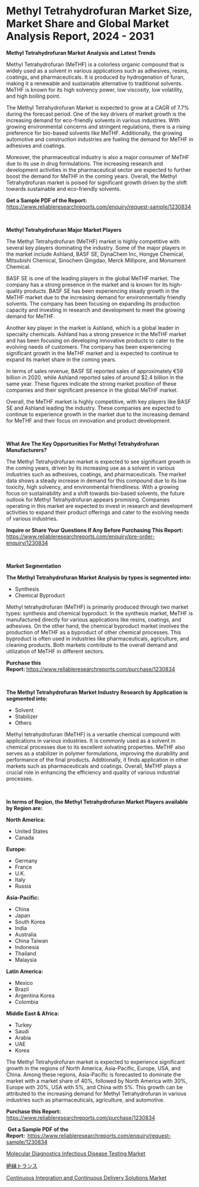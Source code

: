 <p><h1>Methyl Tetrahydrofuran Market Size, Market Share and Global Market Analysis Report, 2024 - 2031</h1></p><p><strong>Methyl Tetrahydrofuran Market Analysis and Latest Trends</strong></p>
<p><p>Methyl Tetrahydrofuran (MeTHF) is a colorless organic compound that is widely used as a solvent in various applications such as adhesives, resins, coatings, and pharmaceuticals. It is produced by hydrogenation of furan, making it a renewable and sustainable alternative to traditional solvents. MeTHF is known for its high solvency power, low viscosity, low volatility, and high boiling point.</p><p>The Methyl Tetrahydrofuran Market is expected to grow at a CAGR of 7.7% during the forecast period. One of the key drivers of market growth is the increasing demand for eco-friendly solvents in various industries. With growing environmental concerns and stringent regulations, there is a rising preference for bio-based solvents like MeTHF. Additionally, the growing automotive and construction industries are fueling the demand for MeTHF in adhesives and coatings.</p><p>Moreover, the pharmaceutical industry is also a major consumer of MeTHF due to its use in drug formulations. The increasing research and development activities in the pharmaceutical sector are expected to further boost the demand for MeTHF in the coming years. Overall, the Methyl Tetrahydrofuran market is poised for significant growth driven by the shift towards sustainable and eco-friendly solvents.</p></p>
<p><strong>Get a Sample PDF of the Report:&nbsp;</strong> <a href="https://www.reliableresearchreports.com/enquiry/request-sample/1230834">https://www.reliableresearchreports.com/enquiry/request-sample/1230834</a></p>
<p>&nbsp;</p>
<p><strong>Methyl Tetrahydrofuran Major Market Players</strong></p>
<p><p>The Methyl Tetrahydrofuran (MeTHF) market is highly competitive with several key players dominating the industry. Some of the major players in the market include Ashland, BASF SE, DynaChem Inc, Hongye Chemical, Mitsubishi Chemical, Sinochem Qingdao, Merck Millipore, and Monument Chemical.</p><p>BASF SE is one of the leading players in the global MeTHF market. The company has a strong presence in the market and is known for its high-quality products. BASF SE has been experiencing steady growth in the MeTHF market due to the increasing demand for environmentally friendly solvents. The company has been focusing on expanding its production capacity and investing in research and development to meet the growing demand for MeTHF.</p><p>Another key player in the market is Ashland, which is a global leader in specialty chemicals. Ashland has a strong presence in the MeTHF market and has been focusing on developing innovative products to cater to the evolving needs of customers. The company has been experiencing significant growth in the MeTHF market and is expected to continue to expand its market share in the coming years.</p><p>In terms of sales revenue, BASF SE reported sales of approximately €59 billion in 2020, while Ashland reported sales of around $2.4 billion in the same year. These figures indicate the strong market position of these companies and their significant presence in the global MeTHF market.</p><p>Overall, the MeTHF market is highly competitive, with key players like BASF SE and Ashland leading the industry. These companies are expected to continue to experience growth in the market due to the increasing demand for MeTHF and their focus on innovation and product development.</p></p>
<p>&nbsp;</p>
<p><strong>What Are The Key Opportunities For Methyl Tetrahydrofuran Manufacturers?</strong></p>
<p><p>The Methyl Tetrahydrofuran market is expected to see significant growth in the coming years, driven by its increasing use as a solvent in various industries such as adhesives, coatings, and pharmaceuticals. The market data shows a steady increase in demand for this compound due to its low toxicity, high solvency, and environmental friendliness. With a growing focus on sustainability and a shift towards bio-based solvents, the future outlook for Methyl Tetrahydrofuran appears promising. Companies operating in this market are expected to invest in research and development activities to expand their product offerings and cater to the evolving needs of various industries.</p></p>
<p><strong>Inquire or Share Your Questions If Any Before Purchasing This Report:</strong> <a href="https://www.reliableresearchreports.com/enquiry/pre-order-enquiry/1230834">https://www.reliableresearchreports.com/enquiry/pre-order-enquiry/1230834</a></p>
<p>&nbsp;</p>
<p><strong>Market Segmentation</strong></p>
<p><strong>The Methyl Tetrahydrofuran Market Analysis by types is segmented into:</strong></p>
<p><ul><li>Synthesis</li><li>Chemical Byproduct</li></ul></p>
<p><p>Methyl tetrahydrofuran (MeTHF) is primarily produced through two market types: synthesis and chemical byproduct. In the synthesis market, MeTHF is manufactured directly for various applications like resins, coatings, and adhesives. On the other hand, the chemical byproduct market involves the production of MeTHF as a byproduct of other chemical processes. This byproduct is often used in industries like pharmaceuticals, agriculture, and cleaning products. Both markets contribute to the overall demand and utilization of MeTHF in different sectors.</p></p>
<p><strong>Purchase this Report:&nbsp;</strong><a href="https://www.reliableresearchreports.com/purchase/1230834">https://www.reliableresearchreports.com/purchase/1230834</a></p>
<p>&nbsp;</p>
<p><strong>The Methyl Tetrahydrofuran Market Industry Research by Application is segmented into:</strong></p>
<p><ul><li>Solvent</li><li>Stabilizer</li><li>Others</li></ul></p>
<p><p>Methyl tetrahydrofuran (MeTHF) is a versatile chemical compound with applications in various industries. It is commonly used as a solvent in chemical processes due to its excellent solvating properties. MeTHF also serves as a stabilizer in polymer formulations, improving the durability and performance of the final products. Additionally, it finds application in other markets such as pharmaceuticals and coatings. Overall, MeTHF plays a crucial role in enhancing the efficiency and quality of various industrial processes.</p></p>
<p>&nbsp;</p>
<p><strong>In terms of Region, the Methyl Tetrahydrofuran Market Players available by Region are:</strong></p>
<p>
    <p> <strong> North America: </strong>
        <ul>
            <li>United States</li>
            <li>Canada</li>
        </ul>
        </p> 
    <p> <strong> Europe: </strong>
        <ul>
            <li>Germany</li>
            <li>France</li>
            <li>U.K.</li>
            <li>Italy</li>
            <li>Russia</li>
        </ul>
        </p> 
    <p> <strong> Asia-Pacific: </strong>
        <ul>
            <li>China</li>
            <li>Japan</li>
            <li>South Korea</li>
            <li>India</li>
            <li>Australia</li>
            <li>China Taiwan</li>
            <li>Indonesia</li>
            <li>Thailand</li>
            <li>Malaysia</li>
        </ul>
        </p> 
    <p> <strong> Latin America: </strong>
        <ul>
            <li>Mexico</li>
            <li>Brazil</li>
            <li>Argentina Korea</li>
            <li>Colombia</li>
        </ul>
        </p> 
    <p> <strong> Middle East & Africa: </strong>
        <ul>
            <li>Turkey</li>
            <li>Saudi</li>
            <li>Arabia</li>
            <li>UAE</li>
            <li>Korea</li>
        </ul>
    </p>
    </p>
<p><p>The Methyl Tetrahydrofuran market is expected to experience significant growth in the regions of North America, Asia-Pacific, Europe, USA, and China. Among these regions, Asia-Pacific is forecasted to dominate the market with a market share of 40%, followed by North America with 30%, Europe with 20%, USA with 5%, and China with 5%. This growth can be attributed to the increasing demand for Methyl Tetrahydrofuran in various industries such as pharmaceuticals, agriculture, and automotive.</p></p>
<p><strong>Purchase this Report: </strong><a href="https://www.reliableresearchreports.com/purchase/1230834">https://www.reliableresearchreports.com/purchase/1230834</a></p>
<p>&nbsp;<strong>Get a Sample PDF of the Report:&nbsp;&nbsp;</strong><a href="https://www.reliableresearchreports.com/enquiry/request-sample/1230834">https://www.reliableresearchreports.com/enquiry/request-sample/1230834</a></p>
<p><strong></strong></p>
<p><p><a href="https://view.publitas.com/reportprime-1/molecular-diagnostics-infectious-disease-testing-market-size-and-growth-market-segmentation-regional-and-country-breakdowns-and-market-trends-for-period-from-2023-2030/">Molecular Diagnostics Infectious Disease Testing Market</a></p><p><a href="https://github.com/mohamedbakry57/Market-Research-Report-List-2/blob/main/9868945191877.md">絶縁トランス</a></p><p><a href="https://view.publitas.com/reportprime-1/continuous-integration-and-continuous-delivery-solutions-market-size-reflecting-a-forecast-till-2030-market-by-type-by-application-and-by-geography/">Continuous Integration and Continuous Delivery Solutions Market</a></p></p>